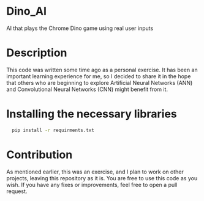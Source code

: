 # Dino_AI
AI that plays the Chrome Dino game using real user inputs

# Description
This code was written some time ago as a personal exercise.
It has been an important learning experience for me, so I decided to share it 
in the hope that others who are beginning to explore Artificial Neural Networks (ANN) and 
Convolutional Neural Networks (CNN) might benefit from it.

# Installing the necessary libraries
```bash
  pip install -r requirments.txt
```
# Contribution
As mentioned earlier, this was an exercise, and I plan to work on other projects, leaving this repository as it is. 
You are free to use this code as you wish. If you have any fixes or improvements, feel free to open a pull request.
